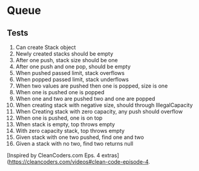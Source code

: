 # Queue

## Tests

1. Can create Stack object
2. Newly created stacks should be empty
3. After one push, stack size should be one
4. After one push and one pop, should be empty
5. When pushed passed limit, stack overflows
6. When popped passed limit, stack underflows
7. When two values are pushed then one is popped, size is one
8. When one is pushed one is popped
9. When one and two are pushed two and one are popped
10. When creating stack with negative size, should through IllegalCapacity
11. When Creating stack with zero capacity, any push should overflow
12. When one is pushed, one is on top
13. When stack is empty, top throws empty
14. With zero capacity stack, top throws empty
15. Given stack with one two pushed, find one and two
16. Given a stack with no two, find two returns null

[Inspired by CleanCoders.com Eps. 4 extras](https://cleancoders.com/videos#clean-code-episode-4.
